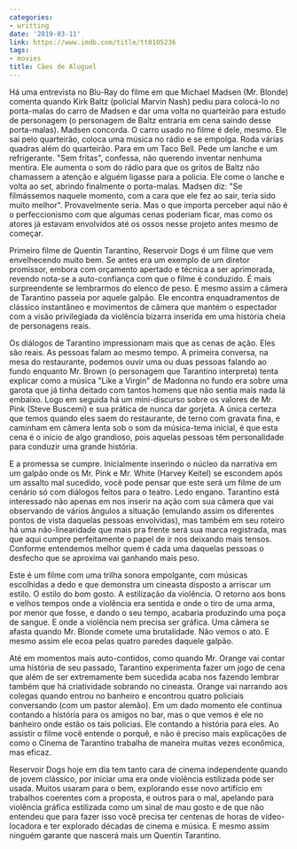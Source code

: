 ```yaml
---
categories:
- writting
date: '2019-03-11'
link: https://www.imdb.com/title/tt0105236
tags:
- movies
title: Cães de Aluguel
---
```


Há uma entrevista no Blu-Ray do filme em que Michael Madsen (Mr. Blonde) comenta quando Kirk Baltz (policial Marvin Nash) pediu para colocá-lo no porta-malas do carro de Madsen e dar uma volta no quarteirão para estudo de personagem (o personagem de Baltz entraria em cena saindo desse porta-malas). Madsen concorda. O carro usado no filme é dele, mesmo. Ele sai pelo quarteirão, coloca uma música no rádio e se empolga. Roda várias quadras além do quarteirão. Para em um Taco Bell. Pede um lanche e um refrigerante. "Sem fritas", confessa, não querendo inventar nenhuma mentira. Ele aumenta o som do rádio para que os gritos de Baltz não chamassem a atenção e alguém ligasse para a policia. Ele come o lanche e volta ao set, abrindo finalmente o porta-malas. Madsen diz: "Se filmássemos naquele momento, com a cara que ele fez ao sair, teria sido muito melhor". Provavelmente seria. Mas o que importa perceber aqui não é o perfeccionismo com que algumas cenas poderiam ficar, mas como os atores já estavam envolvidos até os ossos nesse projeto antes mesmo de começar.

Primeiro filme de Quentin Tarantino, Reservoir Dogs é um filme que vem envelhecendo muito bem. Se antes era um exemplo de um diretor promissor, embora com orçamento apertado e técnica a ser aprimorada, revendo nota-se a auto-confiança com que o filme é conduzido. É mais surpreendente se lembrarmos do elenco de peso. E mesmo assim a câmera de Tarantino passeia por aquele galpão. Ele encontra enquadramentos de clássico instantâneo e movimentos de câmera que mantém o espectador com a visão privilegiada da violência bizarra inserida em uma história cheia de personagens reais.

Os diálogos de Tarantino impressionam mais que as cenas de ação. Eles são reais. As pessoas falam ao mesmo tempo. A primeira conversa, na mesa do restaurante, podemos ouvir uma ou duas pessoas falando ao fundo enquanto Mr. Brown (o personagem que Tarantino interpreta) tenta explicar como a música "Like a Virgin" de Madonna no fundo era sobre uma garota que já tinha deitado com tantos homens que não sentia mais nada lá embaixo. Logo em seguida há um mini-discurso sobre os valores de Mr. Pink (Steve Buscemi) e sua prática de nunca dar gorjeta. A única certeza que temos quando eles saem do restaurante, de terno com gravata fina, e caminham em câmera lenta sob o som da música-tema inicial, é que esta cena é o início de algo grandioso, pois aquelas pessoas têm personalidade para conduzir uma grande história.

E a promessa se cumpre. Inicialmente inserindo o núcleo da narrativa em um galpão onde os Mr. Pink e Mr. White (Harvey Keitel) se escondem após um assalto mal sucedido, você pode pensar que este será um filme de um cenário só com diálogos feitos para o teatro. Ledo engano. Tarantino está interessado não apenas em nos inserir na ação com sua câmera que vai observando de vários ângulos a situação (emulando assim os diferentes pontos de vista daquelas pessoas envolvidas), mas também em seu roteiro há uma não-linearidade que mais pra frente será sua marca registrada, mas que aqui cumpre perfeitamente o papel de ir nos deixando mais tensos. Conforme entendemos melhor quem é cada uma daquelas pessoas o desfecho que se aproxima vai ganhando mais peso.

Este é um filme com uma trilha sonora empolgante, com músicas escolhidas a dedo e que demonstra um cineasta disposto a arriscar um estilo. O estilo do bom gosto. A estilização da violência. O retorno aos bons e velhos tempos onde a violência era sentida e onde o tiro de uma arma, por menor que fosse, e dando o seu tempo, acabaria produzindo uma poça de sangue. E onde a violência nem precisa ser gráfica. Uma câmera se afasta quando Mr. Blonde comete uma brutalidade. Não vemos o ato. E mesmo assim ele ecoa pelas quatro paredes daquele galpão.

Até em momentos mais auto-contidos, como quando Mr. Orange vai contar uma história de seu passado, Tarantino experimenta fazer um jogo de cena que além de ser extremamente bem sucedida acaba nos fazendo lembrar também que há criatividade sobrando no cineasta. Orange vai narrando aos colegas quando entrou no banheiro e encontrou quatro policiais conversando (com um pastor alemão). Em um dado momento ele continua contando a história para os amigos no bar, mas o que vemos é ele no banheiro onde estão os tais policias. Ele contando a história para eles. Ao assistir o filme você entende o porquê, e não é preciso mais explicações de como o Cinema de Tarantino trabalha de maneira muitas vezes econômica, mas eficaz.

Reservoir Dogs hoje em dia tem tanto cara de cinema independente quando de jovem clássico, por iniciar uma era onde violência estilizada pode ser usada. Muitos usaram para o bem, explorando esse novo artifício em trabalhos coerentes com a proposta, e outros para o mal, apelando para violência gráfica estilizada como um sinal de mau gosto e de que não entendeu que para fazer isso você precisa ter centenas de horas de vídeo-locadora e ter explorado décadas de cinema e música. E mesmo assim ninguém garante que nascerá mais um Quentin Tarantino.

